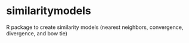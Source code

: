 # similaritymodels
R package to create similarity models (nearest neighbors, convergence, divergence, and bow tie)
